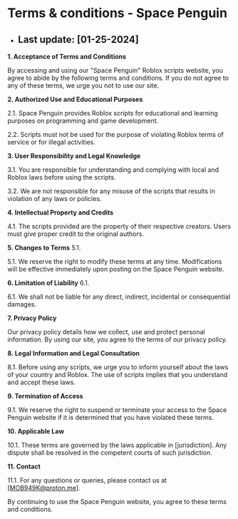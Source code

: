 # Terms & conditions - Space Penguin

- ## Last update: [01-25-2024]

**1. Acceptance of Terms and Conditions**

By accessing and using our "Space Penguin" Roblox scripts website, you agree to abide by the following terms and conditions. If you do not agree to any of these terms, we urge you not to use our site.

**2. Authorized Use and Educational Purposes**

2.1. Space Penguin provides Roblox scripts for educational and learning purposes on programming and game development.

2.2. Scripts must not be used for the purpose of violating Roblox terms of service or for illegal activities.

**3. User Responsibility and Legal Knowledge**

3.1. You are responsible for understanding and complying with local and Roblox laws before using the scripts.

3.2. We are not responsible for any misuse of the scripts that results in violation of any laws or policies.

**4. Intellectual Property and Credits**

4.1. The scripts provided are the property of their respective creators. Users must give proper credit to the original authors.

**5. Changes to Terms** 5.1.

5.1. We reserve the right to modify these terms at any time. Modifications will be effective immediately upon posting on the Space Penguin website.

**6. Limitation of Liability** 6.1.

6.1. We shall not be liable for any direct, indirect, incidental or consequential damages.

**7. Privacy Policy**

Our privacy policy details how we collect, use and protect personal information. By using our site, you agree to the terms of our privacy policy.

**8. Legal Information and Legal Consultation**

8.1. Before using any scripts, we urge you to inform yourself about the laws of your country and Roblox. The use of scripts implies that you understand and accept these laws.

**9. Termination of Access**

9.1. We reserve the right to suspend or terminate your access to the Space Penguin website if it is determined that you have violated these terms.

**10. Applicable Law**

10.1. These terms are governed by the laws applicable in [jurisdiction]. Any dispute shall be resolved in the competent courts of such jurisdiction.

**11. Contact**

11.1. For any questions or queries, please contact us at [MOB949K@proton.me].

By continuing to use the Space Penguin website, you agree to these terms and conditions.

